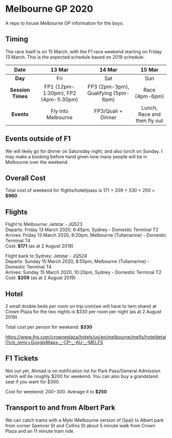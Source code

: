 # Melbourne GP 2020
A repo to house Melbourne GP information for the boys.

## Timing
The race itself is on 15 March, with the F1 race weekend starting on Friday 13 March. This is the expected schedule based on 2019 schedule:

|**Date**|13 Mar|14 Mar|15 Mar|
|:-:|:-:|:-:|:-:|
|**Day**|Fri|Sat|Sun|
|**Session Times**|FP1 (12pm-1:30pm), FP2 (4pm-5:30pm)|FP3 (2pm-3pm), Qualifying (5pm-6pm)|Race (4pm-6pm)|
|**Events**|Fly into Melbourne|FP3/Quali + Dinner|Lunch, Race and then fly out|

## Events outside of F1
We will likely go for dinner on Satursday night, and also lunch on Sunday. I may make a booking before hand given how many people will be in Melbourne over the weekend.

## Overall Cost
Total cost of weekend for flights/hotel/pass is 171 + 209 + 330 + 250 = **$960**.

## Flights

Flight to Melbourne: Jetstar - JQ523  
Departs: Friday 13 March 2020, 6:45pm, Sydney - Domestic Terminal T2  
Arrives: Friday 13 March 2020, 8:20pm, Melbourne (Tullamarine) - Domestic Terminal T4  
Cost: **$171** (as at 2 August 2019)  


Flight back to Sydney: Jetstar - JQ524  
Departs: Sunday 15 March 2020, 8:55pm, Melbourne (Tullamarine) - Domestic Terminal T4  
Arrives: Sunday 15 March 2020, 10:20pm, Sydney - Domestic Terminal T2  
Cost: **$209** (as at 2 August 2019)  

## Hotel
2 small double beds per room on trip.com(we will have to twin share) at Crown Plaza for the two nights is $330 per room per night (as at 2 August 2019).

Total cost per person for weekend: **$330**

https://www.ihg.com/crowneplaza/hotels/us/en/melbourne/melfs/hoteldetail?cm_mmc=GoogleMaps-_-CP-_-AU-_-MELFS

## F1 Tickets
Not out yet, Ahmad is on notification list for Park Pass/General Admission which will be roughly $200 for weekend. You can also buy a grandstand seat if you want for $300.

Cost for weekend: $200-$300. Average it to **$250**

## Transport to and from Albert Park
We can catch trams with a Myki (Melbourne version of Opal) to Albert park from corner Spencer St and Collins St about 5 minute walk from Crown Plaza and an 11 minute tram ride.
